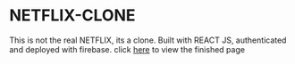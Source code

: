 # NETFLIX-CLONE
This is not the real NETFLIX, its a clone. Built with REACT JS, authenticated and deployed with firebase.
click [here](https://netflix-6d7b0.web.app) to view the finished page

